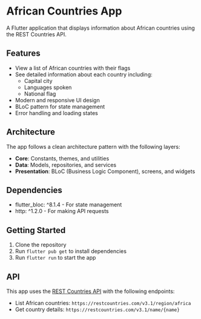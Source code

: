 # African Countries App

A Flutter application that displays information about African countries using the REST Countries API.

## Features

- View a list of African countries with their flags
- See detailed information about each country including:
  - Capital city
  - Languages spoken
  - National flag
- Modern and responsive UI design
- BLoC pattern for state management
- Error handling and loading states

## Architecture

The app follows a clean architecture pattern with the following layers:

- **Core**: Constants, themes, and utilities
- **Data**: Models, repositories, and services
- **Presentation**: BLoC (Business Logic Component), screens, and widgets

## Dependencies

- flutter_bloc: ^8.1.4 - For state management
- http: ^1.2.0 - For making API requests

## Getting Started

1. Clone the repository
2. Run `flutter pub get` to install dependencies
3. Run `flutter run` to start the app

## API

This app uses the [REST Countries API](https://restcountries.com) with the following endpoints:

- List African countries: `https://restcountries.com/v3.1/region/africa`
- Get country details: `https://restcountries.com/v3.1/name/{name}`
